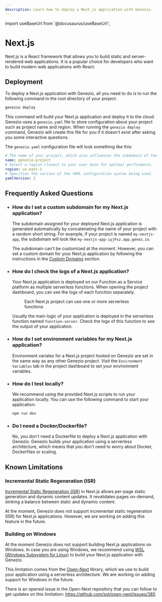 ```yaml
---
description: Learn how to deploy a Next.js application with Genezio.
---
```


import useBaseUrl from '@docusaurus/useBaseUrl';

# Next.js

<head>
    <title>Next.js | Genezio Documentation</title>
</head>

Next.js is a React framework that allows you to build static and server-rendered web applications. It is a popular choice for developers who want to build modern web applications with React.

## Deployment

To deploy a Next.js application with Genezio, all you need to do is to run the following command in the root directory of your project:

```bash
genezio deploy
```

This command will build your Next.js application and deploy it to the cloud. Genezio uses a `genezio.yaml` file to store configuration about your project such as project name and region. When running the `genezio deploy` command, Genezio will create this file for you if it doesn't exist after asking you some interactive questions.

The `genezio.yaml` configuration file will look something like this:

```yaml
# The name of your project, which also influences the subdomain of the project.
name: genezio-project
# Select a region closest to your user base for optimal performance.
region: us-east-1
# Specifies the version of the YAML configuration syntax being used.
yamlVersion: 2
```

## Frequently Asked Questions

-   ### How do I set a custom subdomain for my Next.js application?

    The subdomain assigned for your deployed Next.js application is generated automatically by concatenating the name of your project with a random short string. For example, if your project is named `my-nextjs-app`, the subdomain will look like `my-nextjs-app-iyjFxz.app.genez.io`.

    The subdomain can't be customized at the moment. However, you can set a custom domain for your Next.js application by following the instructions in the [Custom Domains](/features/custom-domain-configuration.md) section.

-   ### How do I check the logs of a Next.js application?

    Your Next.js application is deployed on our Function as a Service platform as multiple serverless functions. When opening the project dashboard, you can see the logs of each function separately.

    <figure style={{textAlign:"center"}}><img style={{cursor:"pointer"}} src={useBaseUrl("/img/frameworks/nextjs/deployed_functions.png")} alt=""/><figcaption>Each Next.js project can use one or more serverless functions</figcaption></figure>

    Usually the main logic of your application is deployed in the serverless function named `function-server`. Check the logs of this function to see the output of your application.

-   ### How do I set environment variables for my Next.js application?

    Environment variales for a Next.js project hosted on Genezio are set in the same way as any other Genezio project. Visit the `Environment Variables` tab in the project dashboard to set your environment variables.

-   ### How do I test locally?

    We recommend using the provided Next.js scripts to run your application locally. You can use the following command to start your application:

    ```bash
    npm run dev
    ```

-   ### Do I need a Docker/Dockerfile?

    No, you don't need a Dockerfile to deploy a Next.js application with Genezio. Genezio builds your application using a serverless architecture, which means that you don't need to worry about Docker, Dockerfiles or scaling.

## Known Limitations

### Incremental Static Regeneration (ISR)

[Incremental Static Regeneration (ISR)](https://nextjs.org/docs/pages/building-your-application/data-fetching/incremental-static-regeneration) in Next.js allows per-page static generation and dynamic content updates. It revalidates pages on-demand, striking a balance between static and dynamic content.

At the moment, Genezio does not support incremental static regeneration (ISR) for Next.js applications. However, we are working on adding this feature in the future.

### Building on Windows

At the moment Genezio does not support building Next.js applications on Windows. In case you are using Windows, we recommend using [WSL (Windows Subsystem for Linux)](https://learn.microsoft.com/en-us/windows/wsl/install) to build your Next.js application with Genezio.

This limitation comes from the [Open-Next](https://open-next.js.org/) library, which we use to build your application using a serverless architecture. We are working on adding support for Windows in the future.

There is an opened issue in the Open-Next repository that you can follow to get updates on this limitation: https://github.com/sst/open-next/issues/385
